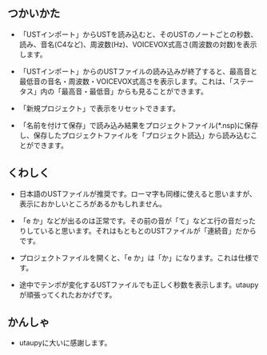 ## つかいかた
- 「USTインポート」からUSTを読み込むと、そのUSTのノートごとの秒数、読み、音名(C4など)、周波数(Hz)、VOICEVOX式高さ(周波数の対数)を表示します。

- 「USTインポート」からのUSTファイルの読み込みが終了すると、最高音と最低音の音名・周波数・VOICEVOX式高さを表示します。これは、「ステータス」内の「最高音・最低音」からも見ることができます。

- 「新規プロジェクト」で表示をリセットできます。

- 「名前を付けて保存」で読み込み結果をプロジェクトファイル(*.nsp)に保存し、保存したプロジェクトファイルを「プロジェクト読込」から読み込むことができます。

## くわしく
- 日本語のUSTファイルが推奨です。ローマ字も同様に使えると思いますが、表示におかしいところがあるかもしれません。

- 「e か」などが出るのは正常です。その前の音が「て」などエ行の音だったりしていると思います。それはもともとのUSTファイルが「連続音」だからです。

- プロジェクトファイルを開くと、「e か」は「か」になります。これは仕様です。

- 途中でテンポが変化するUSTファイルでも正しく秒数を表示します。utaupyが頑張ってくれたおかげです。

## かんしゃ

- utaupyに大いに感謝します。
